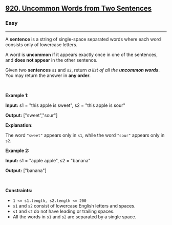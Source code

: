 <h2><a href="https://leetcode.com/problems/uncommon-words-from-two-sentences/">920. Uncommon Words from Two Sentences</a></h2><h3>Easy</h3><hr><p>A <strong>sentence</strong> is a string of single-space separated words where each word consists only of lowercase letters.</p>

<p>A word is <strong>uncommon</strong> if it appears exactly once in one of the sentences, and <strong>does not appear</strong> in the other sentence.</p>

<p>Given two <strong>sentences</strong> <code>s1</code> and <code>s2</code>, return <em>a list of all the <strong>uncommon words</strong></em>. You may return the answer in <strong>any order</strong>.</p>

<p>&nbsp;</p>
<p><strong class="example">Example 1:</strong></p>

<div class="example-block">
<p><strong>Input:</strong> <span class="example-io">s1 = &quot;this apple is sweet&quot;, s2 = &quot;this apple is sour&quot;</span></p>

<p><strong>Output:</strong> <span class="example-io">[&quot;sweet&quot;,&quot;sour&quot;]</span></p>

<p><strong>Explanation:</strong></p>

<p>The word <code>&quot;sweet&quot;</code> appears only in <code>s1</code>, while the word <code>&quot;sour&quot;</code> appears only in <code>s2</code>.</p>
</div>

<p><strong class="example">Example 2:</strong></p>

<div class="example-block">
<p><strong>Input:</strong> <span class="example-io">s1 = &quot;apple apple&quot;, s2 = &quot;banana&quot;</span></p>

<p><strong>Output:</strong> <span class="example-io">[&quot;banana&quot;]</span></p>
</div>

<p>&nbsp;</p>
<p><strong>Constraints:</strong></p>

<ul>
	<li><code>1 &lt;= s1.length, s2.length &lt;= 200</code></li>
	<li><code>s1</code> and <code>s2</code> consist of lowercase English letters and spaces.</li>
	<li><code>s1</code> and <code>s2</code> do not have leading or trailing spaces.</li>
	<li>All the words in <code>s1</code> and <code>s2</code> are separated by a single space.</li>
</ul>
